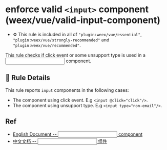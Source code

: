 # enforce valid `<input>` component (weex/vue/valid-input-component)

- :gear: This rule is included in all of `"plugin:weex/vue/essential"`, `"plugin:weex/vue/strongly-recommended"` and `"plugin:weex/vue/recommended"`.

This rule checks if click event or some unsupport type is used in a <input> component.

## :book: Rule Details

This rule reports `input` components in the following cases:

- The component using click event. E.g `<input @click="click"/>`.
- The component using unsupport type. E.g `<input type="non-email"/>`.

## Ref

- [English Document -- <input> component](http://weex.apache.org/references/components/input.html)
- [中文文档 -- <input> 组件](http://weex.apache.org/cn/references/components/input.html)